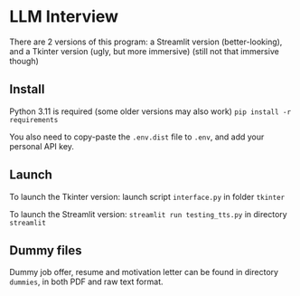 # LLM Interview 

There are 2 versions of this program: a Streamlit version (better-looking), and a Tkinter version (ugly, but more immersive) (still not that immersive though)

## Install

Python 3.11 is required (some older versions may also work)
`pip install -r requirements`

You also need to copy-paste the `.env.dist` file to `.env`, and add your personal API key.

## Launch

To launch the Tkinter version: launch script `interface.py` in folder `tkinter`

To launch the Streamlit version: `streamlit run testing_tts.py` in directory `streamlit`

## Dummy files

Dummy job offer, resume and motivation letter can be found in directory `dummies`, in both PDF and raw text format.
